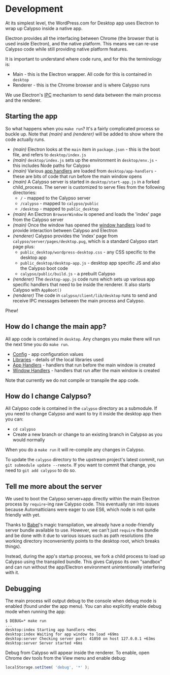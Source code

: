# Development

At its simplest level, the WordPress.com for Desktop app uses Electron to wrap up Calypso inside a native app.

Electron provides all the interfacing between Chrome (the browser that is used inside Electron), and the native platform. This means we can re-use Calypso code while still providing native platform features.

It is important to understand where code runs, and for this the terminology is:

- Main - this is the Electron wrapper. All code for this is contained in `desktop`
- Renderer - this is the Chrome browser and is where Calypso runs

We use Electron's [IPC](https://github.com/atom/electron/blob/master/docs/api/ipc-main.md) mechanism to send data between the main process and the renderer.

## Starting the app

So what happens when you `make run`? It's a fairly complicated process so buckle up. Note that *(main)* and *(renderer)* will be added to show where the code actually runs.

- *(main)* Electron looks at the `main` item in `package.json` - this is the boot file, and refers to `desktop/index.js`
- *(main)* `desktop/index.js` sets up the environment in `desktop/env.js` - this includes Node paths for Calypso
- *(main)* Various [app handlers](../desktop/app-handlers/README.md) are loaded from `desktop/app-handlers` - these are bits of code that run before the main window opens
- *(main)* A Calypso server is started in `desktop/start-app.js` in a forked child_process. The server is customized to serve files from the following directories:
  - `/` - mapped to the Calypso server
  - `/calypso` - mapped to `calypso/public`
  - `/desktop` - mapped to `public_desktop`
- *(main)* An Electron `BrowserWindow` is opened and loads the 'index' page from the Calypso server
- *(main)* Once the window has opened the [window handlers](../desktop/window-handlers/README.md) load to provide interaction between Calypso and Electron
- *(renderer)* Calypso provides the 'index' page from `calypso/server/pages/desktop.pug`, which is a standard Calypso start page plus:
  - `public_desktop/wordpress-desktop.css` - any CSS specific to the desktop app
  - `public_desktop/desktop-app.js` - desktop app specific JS and also the Calypso boot code
  - `calypso/public/build.js` - a prebuilt Calypso
- *(renderer)* The `desktop-app.js` code runs which sets up various app specific handlers that need to be inside the renderer. It also starts Calypso with `AppBoot()`
- *(renderer)* The code in `calypso/client/lib/desktop` runs to send and receive IPC messages between the main process and Calypso.

Phew!

## How do I change the main app?

All app code is contained in `desktop`. Any changes you make there will run the next time you do `make run`.

- [Config](../desktop-config/README.md) - app configuration values
- [Libraries](../desktop/lib/README.md) - details of the local libraries used
- [App Handlers](.,/desktop/app-handlers/README.md) - handlers that run before the main window is created
- [Window Handlers](../desktop/window-handlers/README.md) - handlers that run after the main window is created

Note that currently we do not compile or transpile the app code.

## How do I change Calypso?

All Calypso code is contained in the `calypso` directory as a submodule. If you need to change Calypso and want to try it inside the desktop app then you can:

- `cd calypso`
- Create a new branch or change to an existing branch in Calypso as you would normally

When you do a `make run` it will re-compile any changes in Calypso.

To update the `calypso` directory to the upstream project's latest commit, run `git submodule update --remote`. If you want to commit that change, you need to `git add calypso` to do so.

## Tell me more about the server

We used to boot the Calypso server+app directly within the main Electron process by `require`-ing raw Calypso code. This eventually ran into issues because Automatticians were eager to use ES6, which node is not quite friendly with yet.

Thanks to [Babel](https://babeljs.io/)'s magic transpilation, we already have a node-friendly server bundle available to use. However, we can't just `require` the bundle and be done with it due to various issues such as path resolutions (the working directory inconveniently points to the desktop root, which breaks things).

Instead, during the app's startup process, we fork a child process to load up Calypso using the transpiled bundle. This gives Calypso its own "sandbox" and can run without the app/Electron environment unintentionally interfering with it.

## Debugging

The main process will output debug to the console when debug mode is enabled (found under the app menu). You can also explicitly enable debug mode when running the app:

```
$ DEBUG=* make run
...
desktop:index Starting app handlers +0ms
desktop:index Waiting for app window to load +69ms
desktop:server Checking server port: 41050 on host 127.0.0.1 +63ms
desktop:server Server started +6ms
```

Debug from Calypso will appear inside the renderer. To enable, open Chrome dev tools from the View menu and enable debug:

```js
localStorage.setItem( 'debug', '*' );
```
